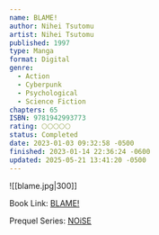 ```yaml
---
name: BLAME!
author: Nihei Tsutomu
artist: Nihei Tsutomu
published: 1997
type: Manga
format: Digital
genre:
  - Action
  - Cyberpunk
  - Psychological
  - Science Fiction
chapters: 65
ISBN: 9781942993773
rating: 🌕🌕🌕🌕🌕
status: Completed
date: 2023-01-03 09:32:58 -0500
finished: 2023-01-14 22:36:24 -0600
updated: 2025-05-21 13:41:20 -0500
---
```


![[blame.jpg|300]]

Book Link: [BLAME!](https://myanimelist.net/manga/149/Blame)

Prequel Series: [NOiSE](https://myanimelist.net/manga/465/NOiSE)
